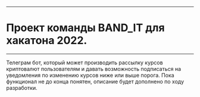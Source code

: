 ____
# Проект команды BAND_IT для хакатона 2022.
____
Телеграм бот, который может производить рассылку курсов криптовалют пользователям и давать возможность подписаться на уведомления 
по изменению курсов ниже или выше порога.
Пока функционал не до конца понятен, описание будет дополнено по ходу разработки.